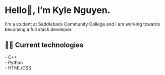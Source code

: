 <h1>
  Hello👋, I’m Kyle Nguyen.
</h1>
I'm a student at Saddleback Community College and I am working towards becoming a full stack developer.
<h2>
  👨‍💻 Current technologies
</h2>
- C++ <br>
- Python <br>
- HTML/CSS <br>
